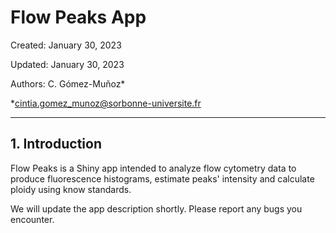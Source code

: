 # Flow Peaks App

Created: January 30, 2023

Updated: January 30, 2023

Authors: C. Gómez-Muñoz*

*cintia.gomez_munoz@sorbonne-universite.fr

---

## 1. Introduction

Flow Peaks is a Shiny app intended to analyze flow cytometry data to produce fluorescence histograms, estimate peaks' intensity and calculate ploidy using know standards.

We will update the app description shortly. Please report any bugs you encounter.

